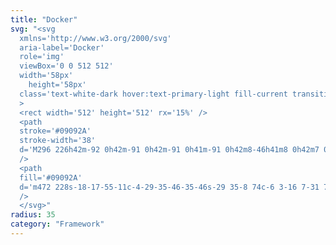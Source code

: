```yaml
---
title: "Docker"
svg: "<svg
  xmlns='http://www.w3.org/2000/svg'
  aria-label='Docker'
  role='img'
  viewBox='0 0 512 512'
  width='58px'
	height='58px'
  class='text-white-dark hover:text-primary-light fill-current transition-[opacity_.5s,color_.5s]'
  >
  <rect width='512' height='512' rx='15%' />
  <path
  stroke='#09092A'
  stroke-width='38'
  d='M296 226h42m-92 0h42m-91 0h42m-91 0h41m-91 0h42m8-46h41m8 0h42m7 0h42m-42-46h42'
  />
  <path
  fill='#09092A'
  d='m472 228s-18-17-55-11c-4-29-35-46-35-46s-29 35-8 74c-6 3-16 7-31 7H68c-5 19-5 145 133 145 99 0 173-46 208-130 52 4 63-39 63-39'
  />
  </svg>"
radius: 35
category: "Framework"
---
```

